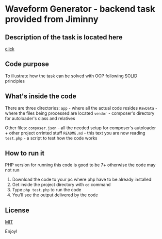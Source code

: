 # Waveform Generator - backend task provided from Jiminny

## Description of the task is located here
[click](https://github.com/jiminny/join-the-team/blob/master/backend-task.md)

## Code purpose
To illustrate how the task can be solved with OOP following SOLID principles

## What's inside the code
There are three directories:
```app``` - where all the actual code resides
```RawData``` - where the files being processed are located
```vendor``` - composer's directory for autoloader's class and relatives

Other files:
```composer.json``` - all the needed setup for composer's autoloader + other project orrinted stuff
```README.md``` - this text you are now reading
```test.php``` - a script to test how the code works

## How to run it
PHP version for running this code is good to be 7+ otherwise the code may not run

1) Download the code to your pc where php have to be already installed
2) Get inside the project directory with ```cd``` command
3) Type ```php test.php``` to run the code
4) You'll see the output delivered by the code

## License
[MIT](https://choosealicense.com/licenses/mit/)

Enjoy!